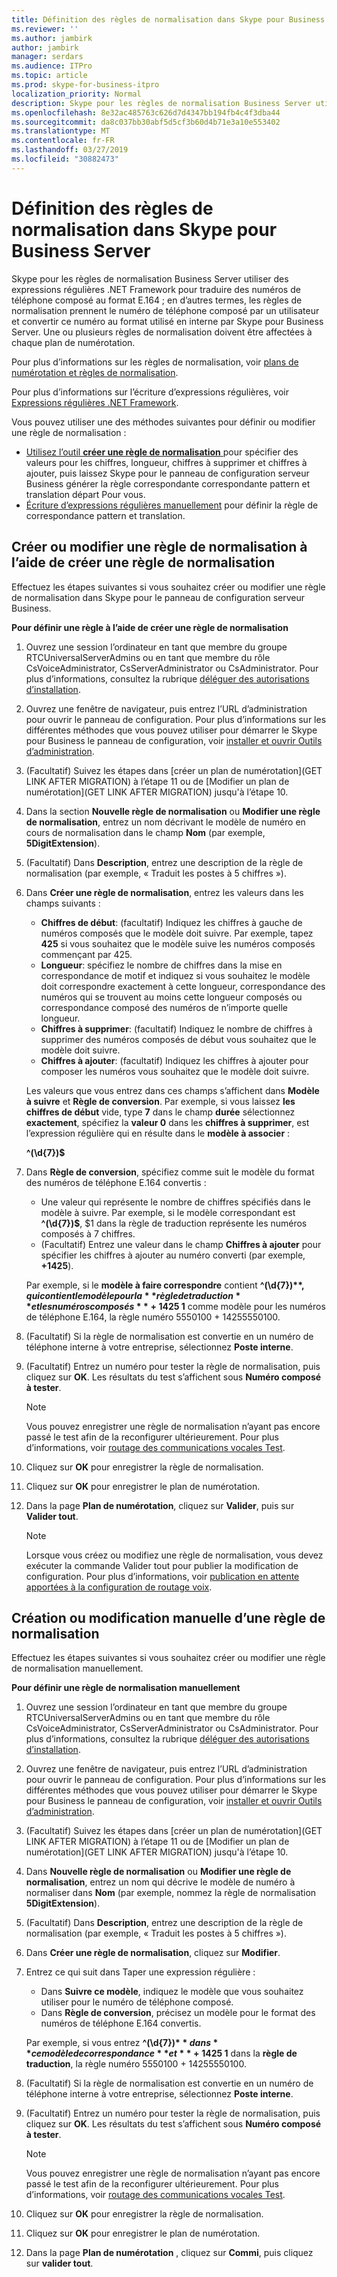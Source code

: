 ```yaml
---
title: Définition des règles de normalisation dans Skype pour Business Server
ms.reviewer: ''
ms.author: jambirk
author: jambirk
manager: serdars
ms.audience: ITPro
ms.topic: article
ms.prod: skype-for-business-itpro
localization_priority: Normal
description: Skype pour les règles de normalisation Business Server utiliser des expressions régulières .NET Framework pour traduire des numéros de téléphone composé au format E.164 ; en d’autres termes, les règles de normalisation prennent le numéro de téléphone composé par un utilisateur et convertir ce numéro au format utilisé en interne par Skype pour Business Server. Une ou plusieurs règles de normalisation doivent être affectées à chaque plan de numérotation.
ms.openlocfilehash: 8e32ac485763c626d7d4347bb194fb4c4f3dba44
ms.sourcegitcommit: da8c037bb30abf5d5cf3b60d4b71e3a10e553402
ms.translationtype: MT
ms.contentlocale: fr-FR
ms.lasthandoff: 03/27/2019
ms.locfileid: "30882473"
---
```

# <a name="defining-normalization-rules-in-skype-for-business-server"></a>Définition des règles de normalisation dans Skype pour Business Server

Skype pour les règles de normalisation Business Server utiliser des expressions régulières .NET Framework pour traduire des numéros de téléphone composé au format E.164 ; en d’autres termes, les règles de normalisation prennent le numéro de téléphone composé par un utilisateur et convertir ce numéro au format utilisé en interne par Skype pour Business Server. Une ou plusieurs règles de normalisation doivent être affectées à chaque plan de numérotation.

Pour plus d’informations sur les règles de normalisation, voir [plans de numérotation et règles de normalisation](https://technet.microsoft.com/en-us/library/gg413082(v=ocs.15).aspx).

Pour plus d’informations sur l’écriture d’expressions régulières, voir [Expressions régulières .NET Framework](http://go.microsoft.com/fwlink/p/?linkId=140927).

Vous pouvez utiliser une des méthodes suivantes pour définir ou modifier une règle de normalisation :
- [Utilisez l’outil **créer une règle de normalisation** ](#create-or-modify-a-normalization-rule-by-using-build-a-normalization-rule) pour spécifier des valeurs pour les chiffres, longueur, chiffres à supprimer et chiffres à ajouter, puis laissez Skype pour le panneau de configuration serveur Business générer la règle correspondante correspondante pattern et translation départ Pour vous.
- [Écriture d’expressions régulières manuellement](#create-or-modify-a-normalization-rule-manually) pour définir la règle de correspondance pattern et translation. 

## <a name="create-or-modify-a-normalization-rule-by-using-build-a-normalization-rule"></a>Créer ou modifier une règle de normalisation à l’aide de créer une règle de normalisation

Effectuez les étapes suivantes si vous souhaitez créer ou modifier une règle de normalisation dans Skype pour le panneau de configuration serveur Business. 

**Pour définir une règle à l’aide de créer une règle de normalisation**

1. Ouvrez une session l’ordinateur en tant que membre du groupe RTCUniversalServerAdmins ou en tant que membre du rôle CsVoiceAdministrator, CsServerAdministrator ou CsAdministrator. Pour plus d’informations, consultez la rubrique [déléguer des autorisations d’installation](https://technet.microsoft.com/en-us/library/gg412735(v=ocs.15).aspx).
2. Ouvrez une fenêtre de navigateur, puis entrez l’URL d’administration pour ouvrir le panneau de configuration. Pour plus d’informations sur les différentes méthodes que vous pouvez utiliser pour démarrer le Skype pour Business le panneau de configuration, voir [installer et ouvrir Outils d’administration](../../management-tools/install-and-open-administrative-tools.md).
3. (Facultatif) Suivez les étapes dans [créer un plan de numérotation](GET LINK AFTER MIGRATION) à l’étape 11 ou de [Modifier un plan de numérotation](GET LINK AFTER MIGRATION) jusqu'à l’étape 10. 
4. Dans la section **Nouvelle règle de normalisation** ou **Modifier une règle de normalisation**, entrez un nom décrivant le modèle de numéro en cours de normalisation dans le champ **Nom** (par exemple, **5DigitExtension**).
5. (Facultatif) Dans **Description**, entrez une description de la règle de normalisation (par exemple, « Traduit les postes à 5 chiffres »).
6. Dans **Créer une règle de normalisation**, entrez les valeurs dans les champs suivants :
    - **Chiffres de début**: (facultatif) Indiquez les chiffres à gauche de numéros composés que le modèle doit suivre. Par exemple, tapez **425** si vous souhaitez que le modèle suive les numéros composés commençant par 425.
    - **Longueur**: spécifiez le nombre de chiffres dans la mise en correspondance de motif et indiquez si vous souhaitez le modèle doit correspondre exactement à cette longueur, correspondance des numéros qui se trouvent au moins cette longueur composés ou correspondance composé des numéros de n’importe quelle longueur.
    - **Chiffres à supprimer**: (facultatif) Indiquez le nombre de chiffres à supprimer des numéros composés de début vous souhaitez que le modèle doit suivre.
    - **Chiffres à ajouter**: (facultatif) Indiquez les chiffres à ajouter pour composer les numéros vous souhaitez que le modèle doit suivre.
    
    Les valeurs que vous entrez dans ces champs s’affichent dans **Modèle à suivre** et **Règle de conversion**. Par exemple, si vous laissez **les chiffres de début** vide, type **7** dans le champ **durée** sélectionnez **exactement**, spécifiez la **valeur 0** dans les **chiffres à supprimer**, est l’expression régulière qui en résulte dans le **modèle à associer** :

    **^(\d{7})$**

7. Dans **Règle de conversion**, spécifiez comme suit le modèle du format des numéros de téléphone E.164 convertis :
    - Une valeur qui représente le nombre de chiffres spécifiés dans le modèle à suivre. Par exemple, si le modèle correspondant est **^(\d{7})$**, $1 dans la règle de traduction représente les numéros composés à 7 chiffres.
    - (Facultatif) Entrez une valeur dans le champ **Chiffres à ajouter** pour spécifier les chiffres à ajouter au numéro converti (par exemple, **+1425**).
    
    Par exemple, si le **modèle à faire correspondre** contient **^(\d{7})$** , qui contient le modèle pour la **règle de traduction** et les numéros composés **+ 1425$ 1** comme modèle pour les numéros de téléphone E.164, la règle numéro 5550100 + 14255550100.

8. (Facultatif) Si la règle de normalisation est convertie en un numéro de téléphone interne à votre entreprise, sélectionnez **Poste interne**.
9. (Facultatif) Entrez un numéro pour tester la règle de normalisation, puis cliquez sur **OK**. Les résultats du test s’affichent sous **Numéro composé à tester**.
    > [!Note] 
    > Vous pouvez enregistrer une règle de normalisation n’ayant pas encore passé le test afin de la reconfigurer ultérieurement. Pour plus d’informations, voir [routage des communications vocales Test](https://technet.microsoft.com/en-us/library/gg398915(v=ocs.15).aspx). 

10. Cliquez sur **OK** pour enregistrer la règle de normalisation.
11. Cliquez sur **OK** pour enregistrer le plan de numérotation.
12. Dans la page **Plan de numérotation**, cliquez sur **Valider**, puis sur **Valider tout**. 
    > [!Note]
    > Lorsque vous créez ou modifiez une règle de normalisation, vous devez exécuter la commande Valider tout pour publier la modification de configuration. Pour plus d’informations, voir [publication en attente apportées à la configuration de routage voix](https://technet.microsoft.com/en-us/library/gg413088(v=ocs.15).aspx). 

## <a name="create-or-modify-a-normalization-rule-manually"></a>Création ou modification manuelle d’une règle de normalisation

Effectuez les étapes suivantes si vous souhaitez créer ou modifier une règle de normalisation manuellement.

**Pour définir une règle de normalisation manuellement**

1. Ouvrez une session l’ordinateur en tant que membre du groupe RTCUniversalServerAdmins ou en tant que membre du rôle CsVoiceAdministrator, CsServerAdministrator ou CsAdministrator. Pour plus d’informations, consultez la rubrique [déléguer des autorisations d’installation](https://technet.microsoft.com/en-us/library/gg412735(v=ocs.15).aspx).
2. Ouvrez une fenêtre de navigateur, puis entrez l’URL d’administration pour ouvrir le panneau de configuration. Pour plus d’informations sur les différentes méthodes que vous pouvez utiliser pour démarrer le Skype pour Business le panneau de configuration, voir [installer et ouvrir Outils d’administration](../../management-tools/install-and-open-administrative-tools.md).
3. (Facultatif) Suivez les étapes dans [créer un plan de numérotation](GET LINK AFTER MIGRATION) à l’étape 11 ou de [Modifier un plan de numérotation](GET LINK AFTER MIGRATION) jusqu'à l’étape 10.  
4. Dans **Nouvelle règle de normalisation** ou **Modifier une règle de normalisation**, entrez un nom qui décrive le modèle de numéro à normaliser dans **Nom** (par exemple, nommez la règle de normalisation **5DigitExtension**).
5. (Facultatif) Dans **Description**, entrez une description de la règle de normalisation (par exemple, « Traduit les postes à 5 chiffres »).
6. Dans **Créer une règle de normalisation**, cliquez sur **Modifier**.
7. Entrez ce qui suit dans Taper une expression régulière :
    - Dans **Suivre ce modèle**, indiquez le modèle que vous souhaitez utiliser pour le numéro de téléphone composé.
    - Dans **Règle de conversion**, précisez un modèle pour le format des numéros de téléphone E.164 convertis.

    Par exemple, si vous entrez **^(\d{7})$** dans **ce modèle de correspondance** et **+ 1425$ 1** dans la **règle de traduction**, la règle numéro 5550100 + 14255550100.

8. (Facultatif) Si la règle de normalisation est convertie en un numéro de téléphone interne à votre entreprise, sélectionnez **Poste interne**.
9. (Facultatif) Entrez un numéro pour tester la règle de normalisation, puis cliquez sur **OK**. Les résultats du test s’affichent sous **Numéro composé à tester**.

    > [!Note]
    > Vous pouvez enregistrer une règle de normalisation n’ayant pas encore passé le test afin de la reconfigurer ultérieurement. Pour plus d’informations, voir [routage des communications vocales Test](https://technet.microsoft.com/en-us/library/gg398915(v=ocs.15).aspx). 

10. Cliquez sur **OK** pour enregistrer la règle de normalisation.
11. Cliquez sur **OK** pour enregistrer le plan de numérotation.
12. Dans la page **Plan de numérotation** , cliquez sur **Commi**, puis cliquez sur **valider tout**. 
